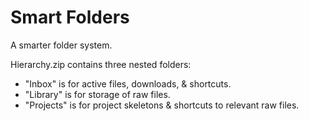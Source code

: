 # Smart Folders

A smarter folder system.

Hierarchy.zip contains three nested folders:
- "Inbox" is for active files, downloads, & shortcuts.
- "Library" is for storage of raw files.
- "Projects" is for project skeletons & shortcuts to relevant raw files.
